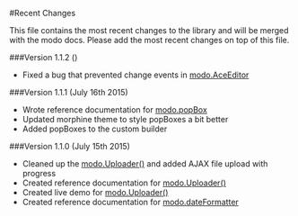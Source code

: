 #Recent Changes

This file contains the most recent changes to the library and will be merged
with the modo docs. Please add the most recent changes on top of this file.

###Version 1.1.2 ()
- Fixed a bug that prevented change events in [modo.AceEditor](../reference/aceeditor)

###Version 1.1.1 (July 16th 2015)

- Wrote reference documentation for [modo.popBox](../reference/popbox)
- Updated morphine theme to style popBoxes a bit better
- Added popBoxes to the custom builder

###Version 1.1.0 (July 15th 2015)

- Cleaned up the [modo.Uploader()](../reference/uploader) and added AJAX file upload with progress
- Created reference documentation for [modo.Uploader()](../reference/uploader)
- Created live demo for [modo.Uploader()](../reference/uploader)
- Created reference documentation for [modo.dateFormatter](../reference/dateformatter)